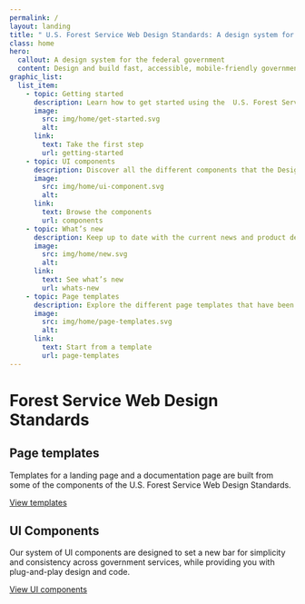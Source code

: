 ```yaml
---
permalink: /
layout: landing
title: " U.S. Forest Service Web Design Standards: A design system for the federal government"
class: home
hero:
  callout: A design system for the federal government
  content: Design and build fast, accessible, mobile-friendly government websites backed by user research.
graphic_list:
  list_item:
    - topic: Getting started
      description: Learn how to get started using the  U.S. Forest Service Web Design Standards for your project, regardless of your technical stack.
      image:
        src: img/home/get-started.svg
        alt:
      link:
        text: Take the first step
        url: getting-started
    - topic: UI components
      description: Discover all the different components that the Design System provides as both design and development assets.
      image:
        src: img/home/ui-component.svg
        alt:
      link:
        text: Browse the components
        url: components
    - topic: What’s new
      description: Keep up to date with the current news and product development updates for the  U.S. Forest Service Web Design Standards.
      image:
        src: img/home/new.svg
        alt:
      link:
        text: See what’s new
        url: whats-new
    - topic: Page templates
      description: Explore the different page templates that have been created to jump start your product development.
      image:
        src: img/home/page-templates.svg
        alt:
      link:
        text: Start from a template
        url: page-templates
---
```


# Forest Service Web Design Standards

## Page templates

Templates for a landing page and a documentation page are built from some of the components of the U.S. Forest Service Web Design Standards.

<a class="usa-button" href="{{ site.baseurl }}/page-templates">View templates</a>

## UI Components

Our system of UI components are designed to set a new bar for simplicity and consistency across government services, while providing you with plug-and-play design and code.

<a class="usa-button" href="{{ site.baseurl }}/components">View UI components</a>
